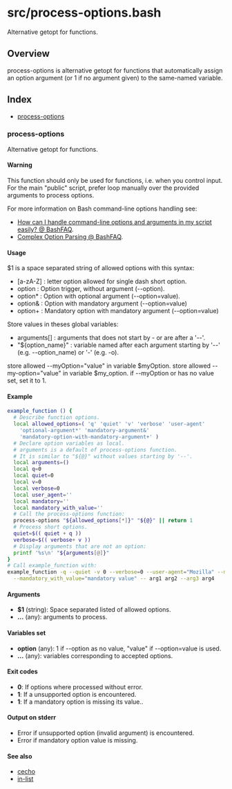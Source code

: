 # src/process-options.bash

Alternative getopt for functions.

## Overview

process-options is alternative getopt for functions that automatically
assign an option argument (or 1 if no argument given) to the same-named
variable.

## Index

* [process-options](#process-options)

### process-options

Alternative getopt for functions.

#### Warning

This function should only be used for functions, i.e. when you
control input. For the main "public" script, prefer loop manually over the
provided arguments to process options.

For more information on Bash command-line options handling see:

* [How can I handle command-line options and arguments in my script easily? @ BashFAQ](https://mywiki.wooledge.org/BashFAQ/035).
* [Complex Option Parsing @ BashFAQ](https://mywiki.wooledge.org/ComplexOptionParsing).

#### Usage

$1 is a space separated string of allowed options with this syntax:

* [a-zA-Z] : letter option allowed for single dash short option.
* option : Option trigger, without argument (--option).
* option* : Option with optional argument (--option=value).
* option& : Option with mandatory argument (--option=value)
* option+ : Mandatory option with mandatory argument (--option=value)

Store values in theses global variables:

* arguments[] : arguments that does not start by - or are after a '--'.
* "${option_name}" : variable named after each argument starting by '--' (e.g. --option_name) or '-' (e.g. -o).

store allowed --myOption="value" in variable $myOption.
store allowed --my-option="value" in variable $my_option.
if --myOption or has no value set, set it to 1.

#### Example

```bash
example_function () {
  # Describe function options.
  local allowed_options=( 'q' 'quiet' 'v' 'verbose' 'user-agent'
    'optional-argument*' 'mandatory-argument&'
    'mandatory-option-with-mandatory-argument+' )
  # Declare option variables as local.
  # arguments is a default of process-options function.
  # It is similar to "${@}" without values starting by '--'.
  local arguments=()
  local q=0
  local quiet=0
  local v=0
  local verbose=0
  local user_agent=''
  local mandatory=''
  local mandatory_with_value=''
  # Call the process-options function:
  process-options "${allowed_options[*]}" "${@}" || return 1
  # Process short options.
  quiet=$(( quiet + q ))
  verbose=$(( verbose+ v ))
  # Display arguments that are not an option:
  printf '%s\n' "${arguments[@]}"
}
# Call example_function with:
example_function -q --quiet -v 0 --verbose=0 --user-agent="Mozilla" --mandatory \
  --mandatory_with_value="mandatory value" -- arg1 arg2 --arg3 arg4
```

#### Arguments

* **$1** (string): Space separated listed of allowed options.
* **...** (any): arguments to process.

#### Variables set

* **option** (any): 1 if --option as no value, "value" if --option=value is used.
* **...** (any): variables corresponding to accepted options.

#### Exit codes

* **0**: If options where processed without error.
* **1**: If a unsupported option is encountered.
* **1**: If a mandatory option is missing its value..

#### Output on stderr

* Error if unsupported option (invalid argument) is encountered.
* Error if mandatory option value is missing.

#### See also

* [cecho](./cecho.md#cecho)
* [in-list](./in-list.md#in-list)

